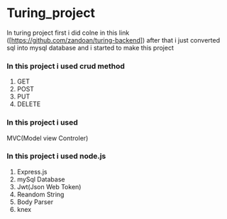 # Turing_project

In turing project first i did colne in this link ([https://github.com/zandoan/turing-backend])
after that i just converted sql into mysql database and i started to make this project

### In this project i used crud method

1) GET 
2) POST
3) PUT
4) DELETE

### In this project i used 
 
 MVC(Model view Controler)

### In this project i used node.js

1) Express.js
2) mySql Database
3) Jwt(Json Web Token)
4) Reandom String
5) Body Parser
6) knex
